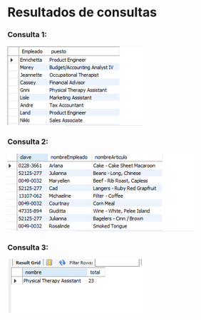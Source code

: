 # Resultados de consultas

### Consulta 1: 
![imagen](imagenes/Consulta1.PNG)

### Consulta 2: 
![imagen](imagenes/Consulta2.PNG)

### Consulta 3: 
![imagen](imagenes/Consulta3.PNG)
